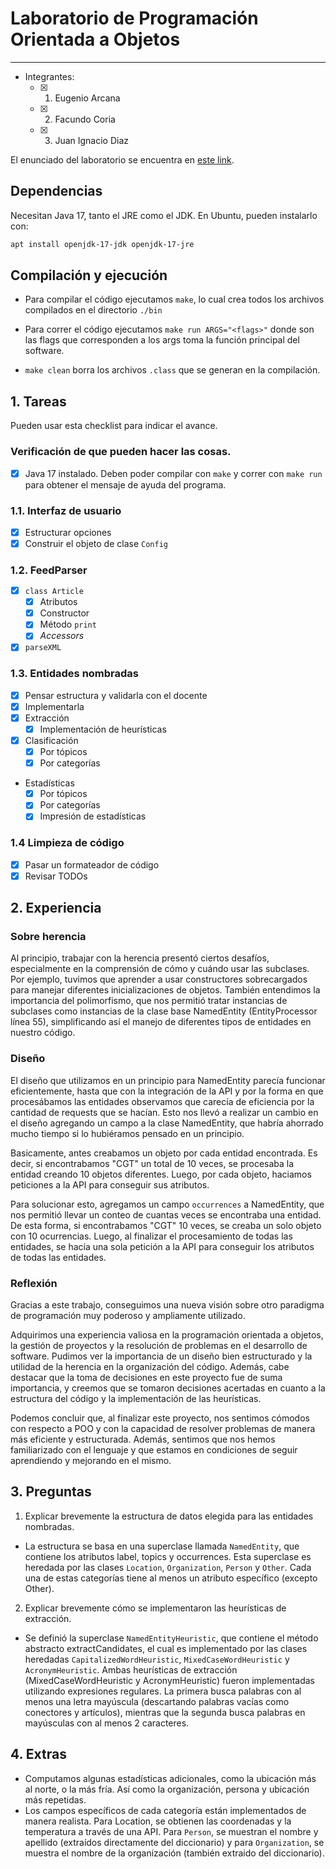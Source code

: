 
# Laboratorio de Programación Orientada a Objetos
---
- Integrantes: 
    - [x] 1. Eugenio Arcana
    - [x] 2. Facundo Coria
    - [x] 3. Juan Ignacio Diaz

El enunciado del laboratorio se encuentra en [este link](https://docs.google.com/document/d/1wLhuEOjhdLwgZ4rlW0AftgKD4QIPPx37Dzs--P1gIU4/edit#heading=h.xe9t6iq9fo58).

## Dependencias

Necesitan Java 17, tanto el JRE como el JDK. En Ubuntu, pueden instalarlo con:

```bash
apt install openjdk-17-jdk openjdk-17-jre
```

## Compilación y ejecución

- Para compilar el código ejecutamos `make`, lo cual crea todos los archivos compilados en el directorio `./bin`

- Para correr el código ejecutamos `make run ARGS="<flags>"` donde <flags> son las flags que corresponden a los args toma la función principal del software.

- `make clean` borra los archivos `.class` que se generan en la compilación.

## 1. Tareas
Pueden usar esta checklist para indicar el avance.

### Verificación de que pueden hacer las cosas.
- [x] Java 17 instalado. Deben poder compilar con `make` y correr con `make run` para obtener el mensaje de ayuda del programa.

### 1.1. Interfaz de usuario
- [x] Estructurar opciones
- [x] Construir el objeto de clase `Config`

### 1.2. FeedParser
- [x] `class Article`
    - [x] Atributos
    - [x] Constructor
    - [x] Método `print`
    - [x] _Accessors_
- [x] `parseXML`

### 1.3. Entidades nombradas
- [x] Pensar estructura y validarla con el docente
- [x] Implementarla
- [x] Extracción
    - [x] Implementación de heurísticas
- [x] Clasificación
    - [x] Por tópicos
    - [x] Por categorías
- Estadísticas
    - [x] Por tópicos
    - [x] Por categorías
    - [x] Impresión de estadísticas

### 1.4 Limpieza de código
- [x] Pasar un formateador de código
- [x] Revisar TODOs

## 2. Experiencia
### Sobre herencia
Al principio, trabajar con la herencia presentó ciertos desafíos, especialmente en la comprensión de cómo y cuándo usar las subclases. Por ejemplo, tuvimos que aprender a usar constructores sobrecargados para manejar diferentes inicializaciones de objetos. También entendimos la importancia del polimorfismo, que nos permitió tratar instancias de subclases como instancias de la clase base NamedEntity (EntityProcessor línea 55), simplificando así el manejo de diferentes tipos de entidades en nuestro código.
### Diseño
El diseño que utilizamos en un principio para NamedEntity parecía funcionar eficientemente, hasta que con la integración de la API y por la forma en que procesábamos las entidades observamos que carecía de eficiencia por la cantidad de requests que se hacían. Esto nos llevó a realizar un cambio en el diseño agregando un campo a la clase NamedEntity, que habría ahorrado mucho tiempo si lo hubiéramos pensado en un principio.

Basicamente, antes creabamos un objeto por cada entidad encontrada. Es decir, si encontrabamos "CGT" un total de 10 veces, se procesaba la entidad creando 10 objetos diferentes. Luego, por cada objeto, haciamos peticiones a la API para conseguir sus atributos. 

Para solucionar esto, agregamos un campo `occurrences` a NamedEntity, que nos permitió llevar un conteo de cuantas veces se encontraba una entidad. De esta forma, si encontrabamos "CGT" 10 veces, se creaba un solo objeto con 10 ocurrencias. Luego, al finalizar el procesamiento de todas las entidades, se hacía una sola petición a la API para conseguir los atributos de todas las entidades.

### Reflexión
Gracias a este trabajo, conseguimos una nueva visión sobre otro paradigma de programación muy poderoso y ampliamente utilizado.

Adquirimos una experiencia valiosa en la programación orientada a objetos, la gestión de proyectos y la resolución de problemas en el desarrollo de software. Pudimos ver la importancia de un diseño bien estructurado y la utilidad de la herencia en la organización del código. Además, cabe destacar que la toma de decisiones en este proyecto fue de suma importancia, y creemos que se tomaron decisiones acertadas en cuanto a la estructura del código y la implementación de las heurísticas.

Podemos concluir que, al finalizar este proyecto, nos sentimos cómodos con respecto a POO y con la capacidad de resolver problemas de manera más eficiente y estructurada. Además, sentimos que nos hemos familiarizado con el lenguaje y que estamos en condiciones de seguir aprendiendo y mejorando en el mismo.


## 3. Preguntas
1. Explicar brevemente la estructura de datos elegida para las entidades nombradas.
- La estructura se basa en una superclase llamada `NamedEntity`, que contiene los atributos label, topics y occurrences. Esta superclase es heredada por las clases `Location`, `Organization`, `Person` y `Other`. Cada una de estas categorías tiene al menos un atributo específico (excepto Other).
2. Explicar brevemente cómo se implementaron las heurísticas de extracción. 
- Se definió la superclase `NamedEntityHeuristic`, que contiene el método abstracto extractCandidates, el cual es implementado por las clases heredadas `CapitalizedWordHeuristic`, `MixedCaseWordHeuristic` y `AcronymHeuristic`. Ambas heurísticas de extracción (MixedCaseWordHeuristic y AcronymHeuristic) fueron implementadas utilizando expresiones regulares. La primera busca palabras con al menos una letra mayúscula (descartando palabras vacías como conectores y artículos), mientras que la segunda busca palabras en mayúsculas con al menos 2 caracteres.

## 4. Extras
- Computamos algunas estadísticas adicionales, como la ubicación más al norte, o la más fría. Así como la organización, persona y ubicación más repetidas.
- Los campos específicos de cada categoría están implementados de manera realista. Para Location, se obtienen las coordenadas y la temperatura a través de una API. Para `Person`, se muestran el nombre y apellido (extraídos directamente del diccionario) y para `Organization`, se muestra el nombre de la organización (también extraido del diccionario).